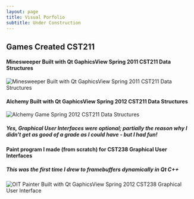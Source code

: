 ```yaml
---
layout: page
title: Visual Porfolio
subtitle: Under Construction
---
```


## Games Created CST211 
#### Minesweeper Built with Qt GaphicsView Spring 2011 CST211 Data Structures
![Minesweeper Built with Qt GaphicsView Spring 2011 CST211 Data Structures](https://github.com/christopher-a-dean/christopher-a-dean.github.io/blob/master/gallery/OIT_Minesweeper.gif?raw=true "Minesweeper Built with Qt GaphicsView Spring 2011 CST211 Data Structures")

#### Alchemy Built with Qt GaphicsView Spring 2012 CST211 Data Structures
![Alchemy Game Spring 2012 CST211 Data Structures](https://github.com/christopher-a-dean/christopher-a-dean.github.io/blob/master/gallery/OIT_Alchemy.gif?raw=true "Alchemy Built with Qt GaphicsView Spring 2012 CST211 Data Structures")

##### Yes, Graphical User Interfaces were optional; partially the reason why I didn't get as good of a grade as I could have - but I had fun!


#### Paint program I made (from scratch) for CST238 Graphical User Interfaces
##### This was the first time I drew to framebuffers dynamically in Qt C++
![OIT Painter Built with Qt GaphicsView Spring 2012 CST238 Graphical User Interface](https://github.com/christopher-a-dean/christopher-a-dean.github.io/blob/master/gallery/OIT_Painter.gif?raw=true "OIT Painter Built with Qt GaphicsView Spring 2012 CST238 Graphical User Interface")
